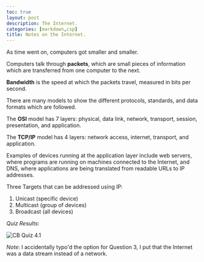 ```yaml
---
toc: true
layout: post
description: The Internet.
categories: [markdown,csp]
title: Notes on the Internet.
---
```


As time went on, computers got smaller and smaller. 

Computers talk through **packets**, which are small pieces of information which are transferred from one computer to the next. 

**Bandwidth** is the speed at which the packets travel, measured in bits per second. 

There are many models to show the different protocols, standards, and data formats which are followed. 

The **OSI** model has 7 layers: physical, data link, network, transport, session, presentation, and application.

The **TCP/IP** model has 4 layers: network access, internet, transport, and application.

Examples of devices running at the application layer include web servers, where programs are running on machines connected to the Internet, and DNS, where applications are being translated from readable URLs to IP addresses.

Three Targets that can be addressed using IP:

1. Unicast (specific device)
2. Multicast (group of devices)
3. Broadcast (all devices)

*Quiz Results*:

![]({{site.baseurl}}/images/CBQuiz4.1.png "CB Quiz 4.1")

*Note*: I accidentally typo'd the option for Question 3, I put that the Internet was a data stream instead of a network.